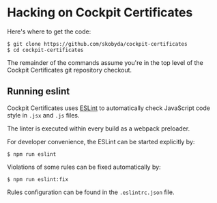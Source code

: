 # Hacking on Cockpit Certificates

Here's where to get the code:

    $ git clone https://github.com/skobyda/cockpit-certificates
    $ cd cockpit-certificates

The remainder of the commands assume you're in the top level of the
Cockpit Certificates git repository checkout.

## Running eslint

Cockpit Certificates uses [ESLint](https://eslint.org/) to automatically check
JavaScript code style in `.jsx` and `.js` files.

The linter is executed within every build as a webpack preloader.

For developer convenience, the ESLint can be started explicitly by:

    $ npm run eslint

Violations of some rules can be fixed automatically by:

    $ npm run eslint:fix

Rules configuration can be found in the `.eslintrc.json` file.
